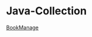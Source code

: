 # Java-Collection

[BookManage](https://github.com/HedgehogKUCC/Java-Collection/blob/master/BookManage.md)
